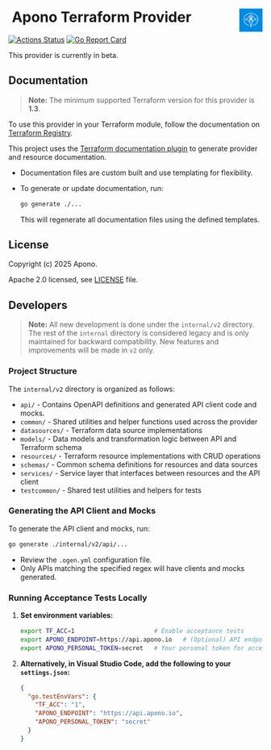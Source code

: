 <h1>
    <a href="https://apono.io">
      <img src="./assets/logo.svg" style="float: right" height="46px" alt="Apono logo"/>
    </a>
    <span>&nbsp;Apono Terraform Provider</span>
</h1>

[![Actions Status](https://github.com/apono-io/terraform-provider-apono/workflows/Release/badge.svg)](https://github.com/apono-io/terraform-provider-apono/actions)
[![Go Report Card](https://goreportcard.com/badge/github.com/apono-io/terraform-provider-apono)](https://goreportcard.com/report/github.com/apono-io/terraform-provider-apono)

This provider is currently in beta.

## Documentation

> **Note:** The minimum supported Terraform version for this provider is **1.3**.

To use this provider in your Terraform module, follow the documentation on [Terraform Registry](https://registry.terraform.io/providers/apono-io/apono/latest/docs).

This project uses the [Terraform documentation plugin](https://github.com/hashicorp/terraform-plugin-docs) to generate provider and resource documentation.

- Documentation files are custom built and use templating for flexibility.
- To generate or update documentation, run:

    ```sh
    go generate ./...
    ```

  This will regenerate all documentation files using the defined templates.

## License

Copyright (c) 2025 Apono.

Apache 2.0 licensed, see [LICENSE][LICENSE] file.

[LICENSE]: ./LICENSE

## Developers

> **Note:** All new development is done under the `internal/v2` directory. The rest of the `internal` directory is considered legacy and is only maintained for backward compatibility. New features and improvements will be made in `v2` only.

### Project Structure

The `internal/v2` directory is organized as follows:

- `api/` - Contains OpenAPI definitions and generated API client code and mocks.
- `common/` - Shared utilities and helper functions used across the provider
- `datasources/` - Terraform data source implementations
- `models/` - Data models and transformation logic between API and Terraform schema
- `resources/` - Terraform resource implementations with CRUD operations
- `schemas/` - Common schema definitions for resources and data sources
- `services/` - Service layer that interfaces between resources and the API client
- `testcommon/` - Shared test utilities and helpers for tests

### Generating the API Client and Mocks

To generate the API client and mocks, run:

```sh
go generate ./internal/v2/api/...
```

- Review the `.ogen.yml` configuration file.
- Only APIs matching the specified regex will have clients and mocks generated.

### Running Acceptance Tests Locally

1. **Set environment variables:**

    ```sh
    export TF_ACC=1                      # Enable acceptance tests
    export APONO_ENDPOINT=https://api.apono.io   # (Optional) API endpoint
    export APONO_PERSONAL_TOKEN=secret   # Your personal token for acceptance tests
    ```

2. **Alternatively, in Visual Studio Code, add the following to your `settings.json`:**

    ```json
    {
      "go.testEnvVars": {
        "TF_ACC": "1",
        "APONO_ENDPOINT": "https://api.apono.io",
        "APONO_PERSONAL_TOKEN": "secret"
      }
    }
    ```